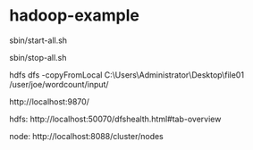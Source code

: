 # hadoop-example

sbin/start-all.sh

sbin/stop-all.sh



hdfs dfs -copyFromLocal C:\Users\Administrator\Desktop\file01 /user/joe/wordcount/input/



http://localhost:9870/

hdfs: http://localhost:50070/dfshealth.html#tab-overview

node: http://localhost:8088/cluster/nodes

